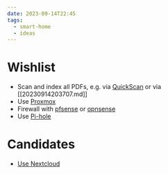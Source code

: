 ```yaml
---
date: 2023-09-14T22:45
tags:
  - smart-home
  - ideas
---
```


# Wishlist

- Scan and index all PDFs, e.g. via [QuickScan](https://apps.apple.com/de/app/ocr-scanner-quickscan/id1513790291) or via [[20230914203707.md]]
- Use [Proxmox](https://www.proxmox.com/de/)
- Firewall with [pfsense](https://www.pfsense.org/) or [opnsense](https://opnsense.org/)
- Use [Pi-hole](https://pi-hole.net/)

# Candidates

- [Use Nextcloud](https://nextcloud.com/devices/)
